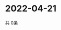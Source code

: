 # 2022-04-21
  共 0条

  <!-- BEGIN -->
  <!-- 最后更新时间Thu Apr 21 2022 17:17:17 GMT+0000 (Coordinated Universal Time) -->
  
  <!-- END -->
  
  
